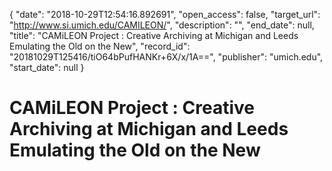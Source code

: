 {
  "date": "2018-10-29T12:54:16.892691", 
  "open_access": false, 
  "target_url": "http://www.si.umich.edu/CAMILEON/", 
  "description": "", 
  "end_date": null, 
  "title": "CAMiLEON Project : Creative Archiving at Michigan and Leeds Emulating the Old on the New", 
  "record_id": "20181029T125416/tiO64bPufHANKr+6X/x/1A==", 
  "publisher": "umich.edu", 
  "start_date": null
}

# CAMiLEON Project : Creative Archiving at Michigan and Leeds Emulating the Old on the New

